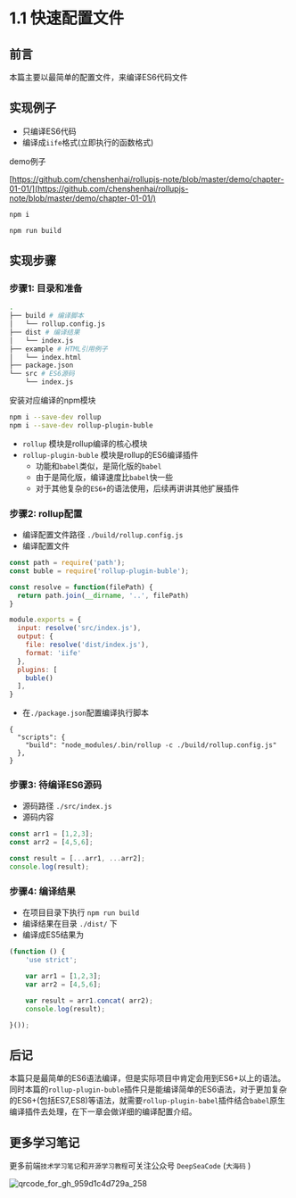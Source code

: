 # 1.1 快速配置文件

## 前言

本篇主要以最简单的配置文件，来编译ES6代码文件

## 实现例子
- 只编译ES6代码
- 编译成`iife`格式(立即执行的函数格式)

demo例子

[https://github.com/chenshenhai/rollupjs-note/blob/master/demo/chapter-01-01/](https://github.com/chenshenhai/rollupjs-note/blob/master/demo/chapter-01-01/)

```sh
npm i

npm run build
```

## 实现步骤

### 步骤1: 目录和准备

```sh
.
├── build # 编译脚本
│   └── rollup.config.js
├── dist # 编译结果
│   └── index.js
├── example # HTML引用例子
│   └── index.html
├── package.json
└── src # ES6源码
    └── index.js
```

安装对应编译的npm模块

```sh
npm i --save-dev rollup 
npm i --save-dev rollup-plugin-buble
```
- `rollup` 模块是rollup编译的核心模块
- `rollup-plugin-buble` 模块是rollup的ES6编译插件
    - 功能和`babel`类似，是简化版的`babel`
    - 由于是简化版，编译速度比`babel`快一些
    - 对于其他复杂的`ES6+`的语法使用，后续再讲讲其他扩展插件
    


### 步骤2: rollup配置

- 编译配置文件路径 `./build/rollup.config.js`
- 编译配置文件

```js
const path = require('path');
const buble = require('rollup-plugin-buble');

const resolve = function(filePath) {
  return path.join(__dirname, '..', filePath)
}

module.exports = {
  input: resolve('src/index.js'),
  output: {
    file: resolve('dist/index.js'),
    format: 'iife'
  },
  plugins: [
    buble()
  ],
}
```
- 在`./package.json`配置编译执行脚本
```
{
  "scripts": {
    "build": "node_modules/.bin/rollup -c ./build/rollup.config.js"
  },
}
```


### 步骤3: 待编译ES6源码

- 源码路径 `./src/index.js`
- 源码内容

```js
const arr1 = [1,2,3];
const arr2 = [4,5,6];

const result = [...arr1, ...arr2];
console.log(result);

```


### 步骤4: 编译结果 

- 在项目目录下执行 `npm run build`
- 编译结果在目录 `./dist/` 下
- 编译成ES5结果为

```js
(function () {
	'use strict';

	var arr1 = [1,2,3];
	var arr2 = [4,5,6];

	var result = arr1.concat( arr2);
	console.log(result);

}());
```


## 后记

本篇只是最简单的ES6语法编译，但是实际项目中肯定会用到ES6+以上的语法。同时本篇的`rollup-plugin-buble`插件只是能编译简单的ES6语法，对于更加复杂的ES6+(包括ES7,ES8)等语法，就需要`rollup-plugin-babel`插件结合`babel`原生编译插件去处理，在下一章会做详细的编译配置介绍。

## 更多学习笔记

更多前端`技术学习笔记`和`开源学习教程`可关注公众号 `DeepSeaCode`  (`大海码` ) 

![qrcode_for_gh_959d1c4d729a_258](https://user-images.githubusercontent.com/8216630/43264303-495bf52c-9118-11e8-85cd-4ec6fcc6d066.jpg)
